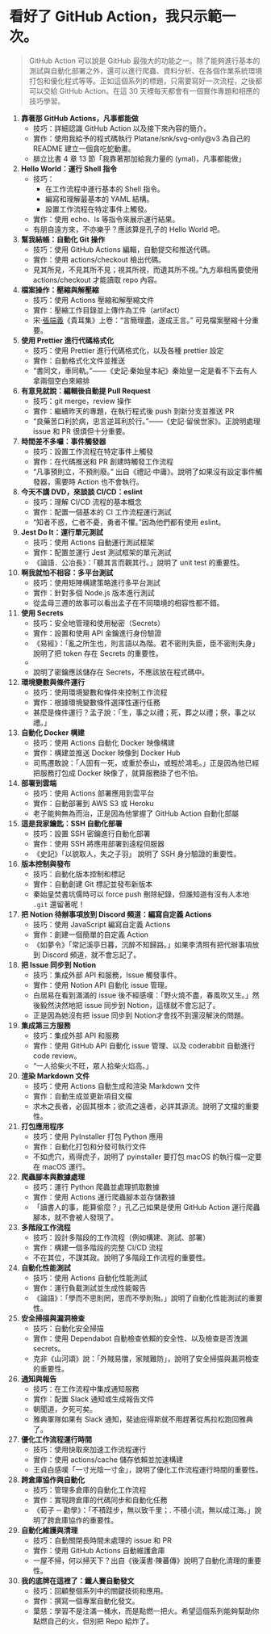 <!-- @format -->

# 看好了 GitHub Action，我只示範一次。

> GitHub Action 可以說是 GitHub 最強大的功能之一。除了能夠進行基本的測試與自動化部署之外，還可以進行爬蟲、資料分析、在各個作業系統環境打包和優化程式等等。正如這個系列的標題，只需要寫好一次流程，之後都可以交給 GitHub Action。在這 30 天裡每天都會有一個實作專題和相應的技巧學習。

1. **靠著那 GitHub Actions，凡事都能做**
    - 技巧：詳細認識 GitHub Action 以及接下來內容的簡介。
    - 實作：使用我給予的程式碼執行 Platane/snk/svg-only@v3 為自己的 README 建立一個貪吃蛇動畫。
    - 腓立比書 4 章 13 節「我靠著那加給我力量的 (ymal)，凡事都能做」
2. **Hello World：運行 Shell 指令**
    - 技巧：
        - 在工作流程中運行基本的 Shell 指令。
        - 編寫和理解最基本的 YAML 結構。
        - 設置工作流程在特定事件上觸發。
    - 實作：使用 echo、ls 等指令來展示運行結果。
    - 有朋自遠方來，不亦樂乎？應該算是孔子的 Hello World 吧。
3. **幫我結帳：自動化 Git 操作**
    - 技巧：使用 GitHub Actions 編輯，自動提交和推送代碼。
    - 實作：使用 actions/checkout 檢出代碼。
    - 見其所見，不見其所不見；視其所視，而遺其所不視。”九方皋相馬要使用 actions/checkout 才能讀取 repo 內容。
4. **檔案操作：壓縮與解壓縮**
    - 技巧：使用 Actions 壓縮和解壓縮文件
    - 實作：壓縮工作目錄並上傳作為工件（artifact）
    - 宋·[張端義](https://baike.baidu.hk/item/%E5%BC%B5%E7%AB%AF%E7%BE%A9/3996297)《貴耳集》上卷：“言簡理盡，遂成王言。” 可見檔案壓縮十分重要。
5. **使用 Prettier 進行代碼格式化**
    - 技巧：使用 Prettier 進行代碼格式化，以及各種 prettier 設定
    - 實作：自動格式化文件並推送
    - “書同文，車同軌。”——《史記·秦始皇本紀》秦始皇一定是看不下去有人拿兩個空白來縮排
6. **有意見就說：編輯後自動提 Pull Request**
    - 技巧：git merge，review 操作
    - 實作：繼續昨天的專題，在執行程式後 push 到新分支並推送 PR
    - “良藥苦口利於病，忠言逆耳利於行。”——《史記·留侯世家》。正說明處理 issue 和 PR 很煩但十分重要。
7. **時間差不多囉：事件觸發器**
    - 技巧：設置工作流程在特定事件上觸發
    - 實作：在代碼推送和 PR 創建時觸發工作流程
    - “凡事預則立，不預則廢。” 出自《禮記·中庸》。說明了如果沒有設定事件觸發器，需要時 Action 也不會執行。
8. **今天不講 DVD，來談談 CI/CD：eslint**
    - 技巧：理解 CI/CD 流程的基本概念
    - 實作：配置一個基本的 CI 工作流程運行測試
    - “知者不惑，仁者不憂，勇者不懼。”因為他們都有使用 eslint。
9. **Jest Do It：運行單元測試**
    - 技巧：使用 Actions 自動運行測試框架
    - 實作：配置並運行 Jest 測試框架的單元測試
    - 《論語．公冶長》：「聽其言而觀其行。」說明了 unit test 的重要性。
10. **啊我就怕不相容：多平台測試**
    - 技巧：使用矩陣構建策略進行多平台測試
    - 實作：針對多個 Node.js 版本進行測試
    - 從孟母三遷的故事可以看出孟子在不同環境的相容性都不錯。
11. **使用 Secrets**
    - 技巧：安全地管理和使用秘密（Secrets）
    - 實作：設置和使用 API 金鑰進行身份驗證
    - 《易經》：「亂之所生也，則言語以為階。君不密則失臣，臣不密則失身」說明了把 token 存在 Secrets 的重要性。
    - 
    - 說明了密鑰應該儲存在 Secrets，不應該放在程式碼中。
12. **環境變數與條件運行**
    - 技巧：使用環境變數和條件來控制工作流程
    - 實作：根據環境變數條件選擇性運行任務
    - 甚麼是條件運行？孟子說：「生，事之以禮；死，葬之以禮；祭，事之以禮。」
13. **自動化 Docker 構建**
    - 技巧：使用 Actions 自動化 Docker 映像構建
    - 實作：構建並推送 Docker 映像到 Docker Hub
    - 司馬遷敢說：「人固有一死，或重於泰山，或輕於鴻毛。」正是因為他已經把服務打包成 Docker 映像了，就算服務掛了也不怕。
14. **部署到雲端**
    - 技巧：使用 Actions 部署應用到雲平台
    - 實作：自動部署到 AWS S3 或 Heroku
    - 老子能夠無為而治，正是因為他掌握了 GitHub Action 自動化部屬
15. **這是我家鑰匙：SSH 自動化部署**
    - 技巧：設置 SSH 密鑰進行自動化部署
    - 實作：使用 SSH 將應用部署到遠程伺服器
    - 《史記》「以貌取人，失之子羽」 說明了 SSH 身分驗證的重要性。
16. **版本控制與發布**
    - 技巧：自動化版本控制和標記
    - 實作：自動創建 Git 標記並發布新版本
    - 秦始皇焚書坑儒時可以 force push 刪除紀錄，但誰知道有沒有人本地 `.git` 還留著呢！
17. **把 Notion 待辦事項放到 Discord 頻道：編寫自定義 Actions**
    - 技巧：使用 JavaScript 編寫自定義 Actions
    - 實作：創建一個簡單的自定義 Action
    - 《如夢令》「常記溪亭日暮，沉醉不知歸路。」如果李清照有把代辦事項放到 Discord 頻道，就不會忘記了。
18. **把 Issue 同步到 Notion**
    - 技巧：集成外部 API 和服務，Issue 觸發事件。
    - 實作：使用 Notion API 自動化 issue 管理。
    - 白居易在看到滿滿的 issue 後不經感嘆：「野火燒不盡，春風吹又生。」然後毅然決然地把 issue 同步到 Notion，這樣就不會忘記了。
    - 正是因為她沒有把 issue 同步到 Notion才會找不到還沒解決的問題。
19. **集成第三方服務**
    - 技巧：集成外部 API 和服務
    - 實作：使用 GitHub API 自動化 issue 管理、以及 coderabbit 自動進行 code review。
    - “一人拾柴火不旺，眾人拾柴火焰高。」
20. **渲染 Markdown 文件**
    - 技巧：使用 Actions 自動生成和渲染 Markdown 文件
    - 實作：自動生成並更新項目文檔
    - 求木之長者，必固其根本；欲流之遠者，必詳其源流。說明了文檔的重要性。
21. **打包應用程序**
    - 技巧：使用 PyInstaller 打包 Python 應用
    - 實作：自動化打包和分發可執行文件
    - 不如虎穴，焉得虎子，說明了 pyinstaller 要打包 macOS 的執行檔一定要在 macOS 運行。
22. **爬蟲腳本與數據處理**
    - 技巧：運行 Python 爬蟲並處理抓取數據
    - 實作：使用 Actions 運行爬蟲腳本並存儲數據
    - 「讀書人的事，能算偷麼？」孔乙己如果是使用 GitHub Action 運行爬蟲腳本，就不會被人發現了。
23. **多階段工作流程**
    - 技巧：設計多階段的工作流程（例如構建、測試、部署）
    - 實作：構建一個多階段的完整 CI/CD 流程
    - 不在其位，不謀其政。說明了多階段工作流程的重要性。
24. **自動化性能測試**
    - 技巧：使用 Actions 自動化性能測試
    - 實作：運行負載測試並生成性能報告
    - 《論語》：「學而不思則罔，思而不學則殆。」說明了自動化性能測試的重要性。
25. **安全掃描與漏洞檢查**
    - 技巧：自動化安全掃描
    - 實作：使用 Dependabot 自動檢查依賴的安全性、以及檢查是否洩漏 secrets。
    - 克非《山河頌》說：「外賊易擋，家賊難防」，說明了安全掃描與漏洞檢查的重要性。
26. **通知與報告**
    - 技巧：在工作流程中集成通知服務
    - 實作：配置 Slack 通知或生成報告文件
    - 朝聞道，夕死可矣。
    - 雅典軍隊如果有 Slack 通知，斐迪庇得斯就不用趕著從馬拉松跑回雅典了。
27. **優化工作流程運行時間**
    - 技巧：使用快取來加速工作流程運行
    - 實作：使用 actions/cache 儲存依賴並加速構建
    - 王貞白感嘆「一寸光陰一寸金」，說明了優化工作流程運行時間的重要性。
28. **跨倉庫協作與自動化**
    - 技巧：管理多倉庫的自動化工作流程
    - 實作：實現跨倉庫的代碼同步和自動化任務
    - 《荀子 ─ 勸學》：「不積跬步，無以致千里；. 不積小流，無以成江海。」說明了跨倉庫協作的重要性。
29. **自動化維護與清理**
    - 技巧：自動關閉長時間未處理的 issue 和 PR
    - 實作：使用 GitHub Actions 自動維護倉庫
    - 一屋不掃，何以掃天下？出自《後漢書·陳蕃傳》說明了自動化清理的重要性。
30. **我的底牌在這裡了：鐵人賽自動發文**
    - 技巧：回顧整個系列中的關鍵技術和應用。
    - 實作：撰寫一個專案自動化發文。
    - 葉慈：學習不是注滿一桶水，而是點燃一把火。希望這個系列能夠幫助你點燃自己的火，但別把 Repo 給炸了。
